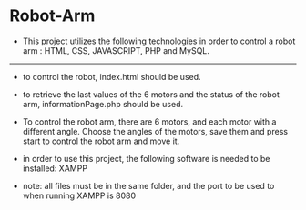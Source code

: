 # Robot-Arm

- This project utilizes the following technologies in order to control a robot arm : HTML, CSS, JAVASCRIPT, PHP and MySQL.
-------------------------------------
- to control the robot, index.html should be used.

- to retrieve the last values of the 6 motors and the status of the robot arm, informationPage.php should be used.

- To control the robot arm, there are 6 motors, and each motor with a different angle. Choose the angles of the motors, save them and press start to control the robot arm and move it.

- in order to use this project, the following software is needed to be installed: 
XAMPP

- note: all files must be in the same folder, and the port to be used to when running XAMPP is 8080

